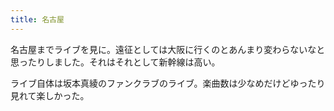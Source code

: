 ```yaml
---
title: 名古屋
---
```


名古屋までライブを見に。遠征としては大阪に行くのとあんまり変わらないなと思ったりしました。それはそれとして新幹線は高い。

ライブ自体は坂本真綾のファンクラブのライブ。楽曲数は少なめだけどゆったり見れて楽しかった。